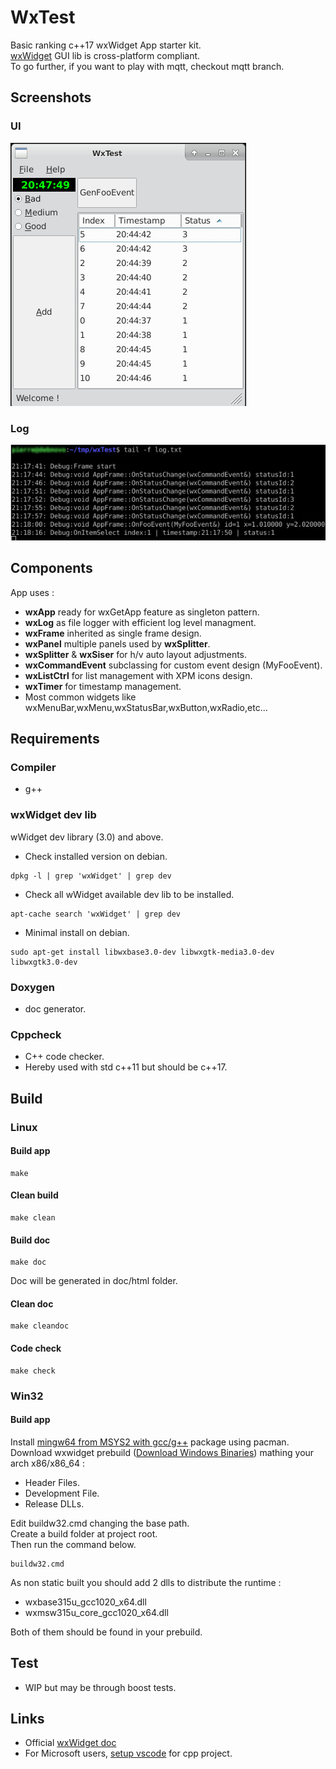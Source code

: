 # WxTest

Basic ranking c++17 wxWidget App starter kit.  
[wxWidget](https://www.wxwidgets.org/) GUI lib is cross-platform compliant.  
To go further, if you want to play with mqtt, checkout mqtt branch.  

## Screenshots

### UI
![ui](doc/assets/img/screenshot_ui.jpg)

### Log
![log](doc/assets/img/screenshot_log.jpg)

## Components

App uses :

* **wxApp** ready for wxGetApp feature as singleton pattern.
* **wxLog** as file logger with efficient log level managment.
* **wxFrame** inherited as single frame design.
* **wxPanel** multiple panels used by **wxSplitter**.
* **wxSplitter** & **wxSiser** for h/v auto layout adjustments.
* **wxCommandEvent** subclassing for custom event design (MyFooEvent).
* **wxListCtrl** for list management with XPM icons design.
* **wxTimer** for timestamp management.
* Most common widgets like wxMenuBar,wxMenu,wxStatusBar,wxButton,wxRadio,etc... 

## Requirements

### Compiler
* g++

### wxWidget dev lib
wWidget dev library (3.0) and above.
* Check installed version on debian.

```
dpkg -l | grep 'wxWidget' | grep dev
```

* Check all wWidget available dev lib to be installed.

```
apt-cache search 'wxWidget' | grep dev
```

* Minimal install on debian.

```
sudo apt-get install libwxbase3.0-dev libwxgtk-media3.0-dev libwxgtk3.0-dev  
```

### Doxygen 
* doc generator.

### Cppcheck 
* C++ code checker.  
* Hereby used with std c++11 but should be c++17.  

## Build

### Linux

#### Build app

```
make
```

#### Clean build

```
make clean
```

#### Build doc

```
make doc
```
Doc will be generated in doc/html folder.

#### Clean doc

```
make cleandoc
```

#### Code check

```
make check
```

### Win32

#### Build app
Install [mingw64 from MSYS2 with gcc/g++](https://www.youtube.com/watch?v=aXF4A5UeSeM) package using pacman.  
Download wxwidget prebuild ([Download Windows Binaries](https://www.wxwidgets.org/downloads/)) mathing your arch x86/x86_64 :
* Header Files.
* Development File.
* Release DLLs.  

Edit buildw32.cmd changing the base path.  
Create a build folder at project root.  
Then run the command below.  
```
buildw32.cmd
```
As non static built you should add 2 dlls to distribute the runtime :
* wxbase315u_gcc1020_x64.dll
* wxmsw315u_core_gcc1020_x64.dll

Both of them should be found in your prebuild.

## Test

* WIP but may be through boost tests.

## Links

* Official [wxWidget doc](https://docs.wxwidgets.org/3.0/)
* For Microsoft users, [setup vscode](https://stackoverflow.com/questions/30269449/how-do-i-set-up-visual-studio-code-to-compile-c-code) for cpp project.
